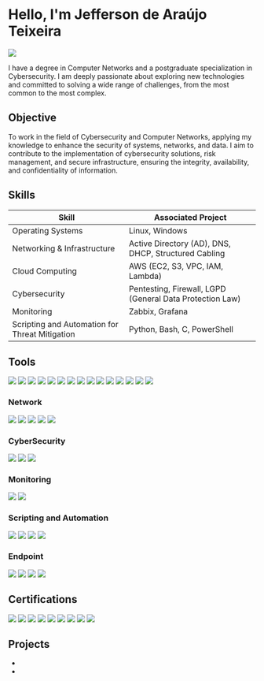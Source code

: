 # Hello, I'm Jefferson de Araújo Teixeira
<a href="https://linkedin.com/in/jefferson-araujo-teixeira"><img src="https://img.shields.io/badge/-LinkedIn-0072b1?&style=for-the-badge&logo=linkedin&logoColor=white" /></a>

I have a degree in Computer Networks and a postgraduate specialization in Cybersecurity. I am deeply passionate about exploring new technologies and committed to solving a wide range of challenges, from the most common to the most complex.

## Objective

To work in the field of Cybersecurity and Computer Networks, applying my knowledge to enhance the security of systems, networks, and data. I aim to contribute to the implementation of cybersecurity solutions, risk management, and secure infrastructure, ensuring the integrity, availability, and confidentiality of information.

## Skills

| Skill                                         | Associated Project         |
|-----------------------------------------------|----------------------------|
| Operating Systems                             | Linux, Windows |
| Networking & Infrastructure                   | Active Directory (AD), DNS, DHCP, Structured Cabling|
| Cloud Computing                               | AWS (EC2, S3, VPC, IAM, Lambda)|
| Cybersecurity                                 | Pentesting, Firewall, LGPD (General Data Protection Law)|
| Monitoring                                    | Zabbix, Grafana|
| Scripting and Automation for Threat Mitigation | Python, Bash, C, PowerShell|

## Tools
<div>
    <img src="https://img.shields.io/badge/-Wireshark-1679A7?style=for-the-badge&logo=Wireshark&logoColor=white" />
    <img src="https://img.shields.io/badge/-Nmap-000000?style=for-the-badge&logo=nmap&logoColor=white" />
    <img src="https://img.shields.io/badge/-Nagios-000000?style=for-the-badge&logo=nagios&logoColor=white" />
    <img src="https://img.shields.io/badge/-GLPI-2D3D3D?style=for-the-badge&logo=glpi&logoColor=white" />
    <img src="https://img.shields.io/badge/-Cisco%20Packet%20Tracer-1C1C1C?style=for-the-badge&logo=cisco&logoColor=white" />
    <img src="https://img.shields.io/badge/-Kali%20Linux-557C8A?style=for-the-badge&logo=kali-linux&logoColor=white" />
    <img src="https://img.shields.io/badge/-Metasploit-BC232B?style=for-the-badge&logo=metasploit&logoColor=white" />
    <img src="https://img.shields.io/badge/-Zabbix-FF6600?style=for-the-badge&logo=zabbix&logoColor=white" />
    <img src="https://img.shields.io/badge/-Grafana-F46800?style=for-the-badge&logo=grafana&logoColor=white" />
    <img src="https://img.shields.io/badge/-VMware-607078?style=for-the-badge&logo=vmware&logoColor=white" />
    <img src="https://img.shields.io/badge/-VirtualBox-1E1E1E?style=for-the-badge&logo=virtualbox&logoColor=white" />
    <img src="https://img.shields.io/badge/-Docker-2496ED?style=for-the-badge&logo=docker&logoColor=white" />
    <img src="https://img.shields.io/badge/-Hyper%20V-00A4EF?style=for-the-badge&logo=microsoft&logoColor=white" />
    <img src="https://img.shields.io/badge/-PyCharm-000000?style=for-the-badge&logo=pycharm&logoColor=white" />
    <img src="https://img.shields.io/badge/-Visual%20Studio%20Code-0078D4?style=for-the-badge&logo=visualstudiocode&logoColor=white" />
</div>


### Network
<div>
    <img src="https://img.shields.io/badge/-Active%20Directory-0A66C2?style=for-the-badge&logo=microsoft&logoColor=white" />
    <img src="https://img.shields.io/badge/-AWS-232F3E?style=for-the-badge&logo=amazonaws&logoColor=white" />
    <img src="https://img.shields.io/badge/-DNS-FF6C37?style=for-the-badge&logo=google-public-dns&logoColor=white" />
    <img src="https://img.shields.io/badge/-DHCP-0088CC?style=for-the-badge&logo=internet-explorer&logoColor=white" />
    <img src="https://img.shields.io/badge/-Structured%20Cabling-555555?style=for-the-badge&logo=network&logoColor=white" />
</div>

### CyberSecurity
<div>
    <img src="https://img.shields.io/badge/-Pentesting-FF5733?style=for-the-badge&logo=security&logoColor=white" />
    <img src="https://img.shields.io/badge/-Firewall-FF5733?style=for-the-badge&logo=firewall&logoColor=white" />
    <img src="https://img.shields.io/badge/-LGPD-1F4F56?style=for-the-badge&logo=legal&logoColor=white" />
</div>

### Monitoring
<div>
    <img src="https://img.shields.io/badge/-Zabbix-FF6600?style=for-the-badge&logo=zabbix&logoColor=white" />
    <img src="https://img.shields.io/badge/-Grafana-F46800?style=for-the-badge&logo=grafana&logoColor=white" />
</div>

### Scripting and Automation
<div>
    <img src="https://img.shields.io/badge/-Python-3776AB?style=for-the-badge&logo=python&logoColor=white" />
    <img src="https://img.shields.io/badge/-C-A8B9CC?style=for-the-badge&logo=c&logoColor=white" />
    <img src="https://img.shields.io/badge/-Bash-4EAA25?style=for-the-badge&logo=gnubash&logoColor=white" />
    <img src="https://img.shields.io/badge/-Powershell-2E2D88?style=for-the-badge&logo=powershell&logoColor=white" />
</div>

### Endpoint
<div>
    <img src="https://img.shields.io/badge/-Microsoft%20365-0078D4?style=for-the-badge&logo=microsoftoffice&logoColor=white" />
    <img src="https://img.shields.io/badge/-Kaspersky-1B9A28?style=for-the-badge&logo=kaspersky&logoColor=white" />
    <img src="https://img.shields.io/badge/-PfSense-313131?style=for-the-badge&logo=pfsense&logoColor=white" />
    <img src="https://img.shields.io/badge/-UniFi-009A99?style=for-the-badge&logo=ubiquiti&logoColor=white" />
</div>

## Certifications

<div>
    <!-- Networking & Infrastructure -->
    <img src="https://img.shields.io/badge/-NS1-0066CC?style=for-the-badge&logo=cisco&logoColor=white" />
    <img src="https://img.shields.io/badge/-NS2-0066CC?style=for-the-badge&logo=cisco&logoColor=white" />
    <img src="https://img.shields.io/badge/-NS3-0066CC?style=for-the-badge&logo=cisco&logoColor=white" />
    <img src="https://img.shields.io/badge/-QoS-00A6A6?style=for-the-badge&logo=network&logoColor=white" />
    <!-- Cybersecurity -->
    <img src="https://img.shields.io/badge/-CyberSecurity%20Essentials-009C1E?style=for-the-badge&logo=cissp&logoColor=white" />
    <img src="https://img.shields.io/badge/-DPO%20&%20LGPD-002F6C?style=for-the-badge&logo=privacy&logoColor=white" />
    <!-- Microsoft Certifications -->
    <img src="https://img.shields.io/badge/-MS%20Certified%20Modern%20Desktop%20Administrator%20Associate%20(MS-900)-0078D4?style=for-the-badge&logo=microsoft&logoColor=white" />
    <img src="https://img.shields.io/badge/-MS%20Certified%20Security%2C%20Compliance%20and%20Identity%20Fundamentals%20(SC-900)-0078D4?style=for-the-badge&logo=microsoft&logoColor=white" />
    <!-- Other Skills -->
    <img src="https://img.shields.io/badge/-Excel%20Expert-217346?style=for-the-badge&logo=microsoft-excel&logoColor=white" />
</div>

## Projects
-
- 

